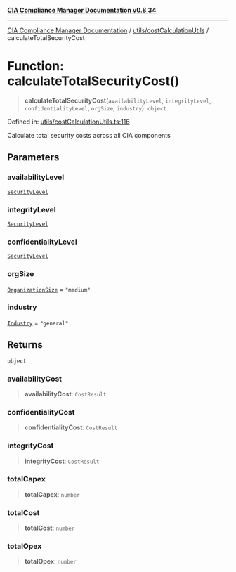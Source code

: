 [**CIA Compliance Manager Documentation v0.8.34**](../../../README.md)

***

[CIA Compliance Manager Documentation](../../../modules.md) / [utils/costCalculationUtils](../README.md) / calculateTotalSecurityCost

# Function: calculateTotalSecurityCost()

> **calculateTotalSecurityCost**(`availabilityLevel`, `integrityLevel`, `confidentialityLevel`, `orgSize`, `industry`): `object`

Defined in: [utils/costCalculationUtils.ts:116](https://github.com/Hack23/cia-compliance-manager/blob/a33140701dae02a85d2f0d957645dda4d2c4da41/src/utils/costCalculationUtils.ts#L116)

Calculate total security costs across all CIA components

## Parameters

### availabilityLevel

[`SecurityLevel`](../../../types/cia/type-aliases/SecurityLevel.md)

### integrityLevel

[`SecurityLevel`](../../../types/cia/type-aliases/SecurityLevel.md)

### confidentialityLevel

[`SecurityLevel`](../../../types/cia/type-aliases/SecurityLevel.md)

### orgSize

[`OrganizationSize`](../type-aliases/OrganizationSize.md) = `"medium"`

### industry

[`Industry`](../type-aliases/Industry.md) = `"general"`

## Returns

`object`

### availabilityCost

> **availabilityCost**: `CostResult`

### confidentialityCost

> **confidentialityCost**: `CostResult`

### integrityCost

> **integrityCost**: `CostResult`

### totalCapex

> **totalCapex**: `number`

### totalCost

> **totalCost**: `number`

### totalOpex

> **totalOpex**: `number`
